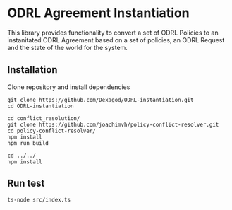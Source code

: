 # ODRL Agreement Instantiation

This library provides functionality to convert a set of ODRL Policies to an instanitated ODRL Agreement
based on a set of policies, an ODRL Request and the state of the world for the system.



## Installation

Clone repository and install dependencies
```
git clone https://github.com/Dexagod/ODRL-instantiation.git
cd ODRL-instantiation

cd conflict_resolution/
git clone https://github.com/joachimvh/policy-conflict-resolver.git
cd policy-conflict-resolver/
npm install
npm run build

cd ../../
npm install
```


## Run test 

```
ts-node src/index.ts
```


